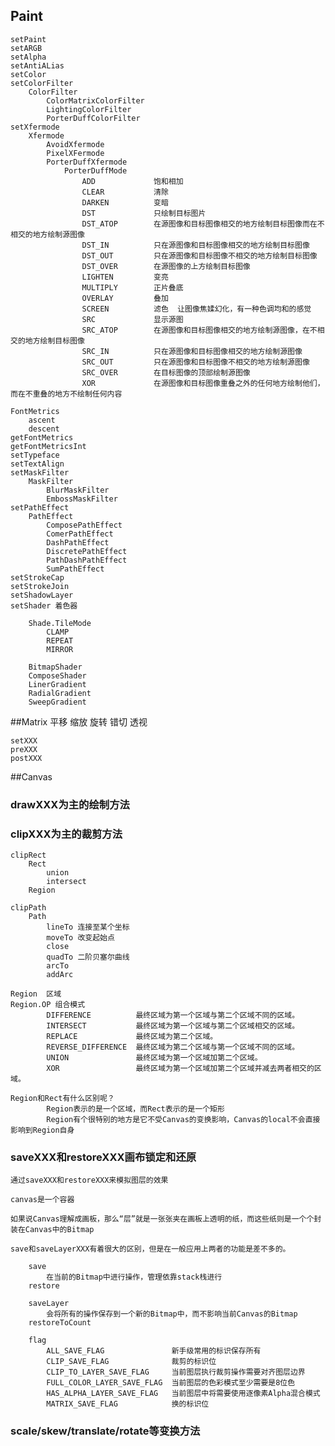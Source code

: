 

## Paint

    setPaint
    setARGB
    setAlpha
    setAntiALias
    setColor
    setColorFilter
        ColorFilter
            ColorMatrixColorFilter
            LightingColorFilter
            PorterDuffColorFilter
    setXfermode
        Xfermode
            AvoidXfermode
            PixelXFermode
            PorterDuffXfermode
                PorterDuffMode
                    ADD             饱和相加
                    CLEAR           清除
                    DARKEN          变暗
                    DST             只绘制目标图片
                    DST_ATOP        在源图像和目标图像相交的地方绘制目标图像而在不相交的地方绘制源图像
                    DST_IN          只在源图像和目标图像相交的地方绘制目标图像
                    DST_OUT         只在源图像和目标图像不相交的地方绘制目标图像
                    DST_OVER        在源图像的上方绘制目标图像
                    LIGHTEN         变亮
                    MULTIPLY        正片叠底
                    OVERLAY         叠加
                    SCREEN          滤色  让图像焦媃幻化，有一种色调均和的感觉
                    SRC             显示源图
                    SRC_ATOP        在源图像和目标图像相交的地方绘制源图像，在不相交的地方绘制目标图像
                    SRC_IN          只在源图像和目标图像相交的地方绘制源图像
                    SRC_OUT         只在源图像和目标图像不相交的地方绘制源图像
                    SRC_OVER        在目标图像的顶部绘制源图像
                    XOR             在源图像和目标图像重叠之外的任何地方绘制他们，而在不重叠的地方不绘制任何内容

    FontMetrics
        ascent
        descent
    getFontMetrics
    getFontMetricsInt
    setTypeface
    setTextAlign
    setMaskFilter
        MaskFilter
            BlurMaskFilter
            EmbossMaskFilter
    setPathEffect
        PathEffect
            ComposePathEffect
            ComerPathEffect
            DashPathEffect
            DiscretePathEffect
            PathDashPathEffect
            SumPathEffect
    setStrokeCap
    setStrokeJoin
    setShadowLayer
    setShader 着色器

        Shade.TileMode
            CLAMP
            REPEAT
            MIRROR

        BitmapShader
        ComposeShader
        LinerGradient
        RadialGradient
        SweepGradient

##Matrix
    平移
    缩放
    旋转
    错切
    透视

    setXXX
    preXXX
    postXXX



##Canvas

### drawXXX为主的绘制方法

### clipXXX为主的裁剪方法

    clipRect
        Rect
            union
            intersect
        Region

    clipPath
        Path
            lineTo 连接至某个坐标
            moveTo 改变起始点
            close
            quadTo 二阶贝塞尔曲线
            arcTo
            addArc

    Region  区域
    Region.OP 组合模式
            DIFFERENCE          最终区域为第一个区域与第二个区域不同的区域。
            INTERSECT           最终区域为第一个区域与第二个区域相交的区域。
            REPLACE             最终区域为第二个区域。
            REVERSE_DIFFERENCE  最终区域为第二个区域与第一个区域不同的区域。
            UNION               最终区域为第一个区域加第二个区域。
            XOR                 最终区域为第一个区域加第二个区域并减去两者相交的区域。

    Region和Rect有什么区别呢？
            Region表示的是一个区域，而Rect表示的是一个矩形
            Region有个很特别的地方是它不受Canvas的变换影响，Canvas的local不会直接影响到Region自身

### saveXXX和restoreXXX画布锁定和还原

    通过saveXXX和restoreXXX来模拟图层的效果

    canvas是一个容器

    如果说Canvas理解成画板，那么“层”就是一张张夹在画板上透明的纸，而这些纸则是一个个封装在Canvas中的Bitmap

    save和saveLayerXXX有着很大的区别，但是在一般应用上两者的功能是差不多的。

        save
            在当前的Bitmap中进行操作，管理依靠stack栈进行
        restore

        saveLayer
            会将所有的操作保存到一个新的Bitmap中，而不影响当前Canvas的Bitmap
        restoreToCount

        flag
            ALL_SAVE_FLAG               新手级常用的标识保存所有
            CLIP_SAVE_FLAG              裁剪的标识位
            CLIP_TO_LAYER_SAVE_FLAG     当前图层执行裁剪操作需要对齐图层边界
            FULL_COLOR_LAYER_SAVE_FLAG  当前图层的色彩模式至少需要是8位色
            HAS_ALPHA_LAYER_SAVE_FLAG   当前图层中将需要使用逐像素Alpha混合模式
            MATRIX_SAVE_FLAG            换的标识位

### scale/skew/translate/rotate等变换方法